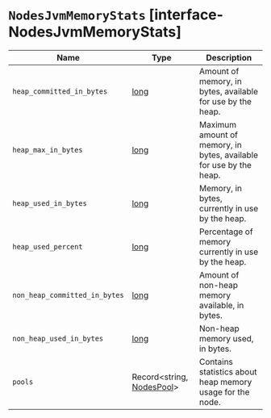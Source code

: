 # `NodesJvmMemoryStats` [interface-NodesJvmMemoryStats]

| Name | Type | Description |
| - | - | - |
| `heap_committed_in_bytes` | [long](./long.md) | Amount of memory, in bytes, available for use by the heap. |
| `heap_max_in_bytes` | [long](./long.md) | Maximum amount of memory, in bytes, available for use by the heap. |
| `heap_used_in_bytes` | [long](./long.md) | Memory, in bytes, currently in use by the heap. |
| `heap_used_percent` | [long](./long.md) | Percentage of memory currently in use by the heap. |
| `non_heap_committed_in_bytes` | [long](./long.md) | Amount of non-heap memory available, in bytes. |
| `non_heap_used_in_bytes` | [long](./long.md) | Non-heap memory used, in bytes. |
| `pools` | Record<string, [NodesPool](./NodesPool.md)> | Contains statistics about heap memory usage for the node. |
